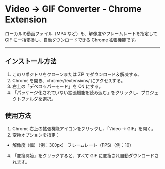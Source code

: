 # Video → GIF Converter - Chrome Extension

ローカルの動画ファイル（MP4 など）を、解像度やフレームレートを指定して GIF に一括変換し、自動ダウンロードできる Chrome 拡張機能です。

---

## インストール方法

1. このリポジトリをクローンまたは ZIP でダウンロード＆解凍する。
2.	Chrome を開き、chrome://extensions/ にアクセスする。
3.	右上の「デベロッパーモード」を ON にする。
4.	「パッケージ化されていない拡張機能を読み込む」をクリックし、プロジェクトフォルダを選択。

## 使用方法
1.	Chrome 右上の拡張機能アイコンをクリックし、「Video → GIF」を開く。
2.	変換オプションを指定：
- 解像度（幅）（例：300px）
フレームレート（FPS）（例：10）
4.	「変換開始」をクリックすると、すべて GIF に変換され自動ダウンロードされます。